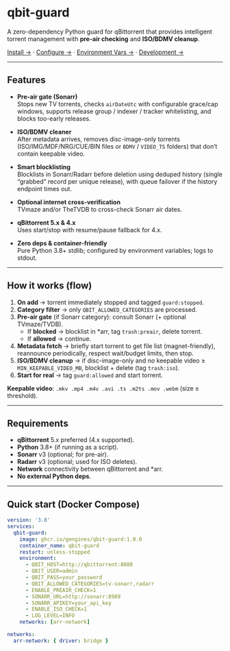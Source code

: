 # qbit-guard

A zero-dependency Python guard for qBittorrent that provides intelligent torrent management with **pre-air checking** and **ISO/BDMV cleanup**.

[Install →](usage/install.md) · [Configure →](usage/configure.md) · [Environment Vars →](usage/env.md) · [Development →](usage/dev.md)

---

## Features

- **Pre-air gate (Sonarr)**  
  Stops new TV torrents, checks `airDateUtc` with configurable grace/cap windows, supports release group / indexer / tracker whitelisting, and blocks too-early releases.

- **ISO/BDMV cleaner**  
  After metadata arrives, removes disc-image-only torrents (ISO/IMG/MDF/NRG/CUE/BIN files or `BDMV` / `VIDEO_TS` folders) that don’t contain keepable video.

- **Smart blocklisting**  
  Blocklists in Sonarr/Radarr before deletion using deduped history (single “grabbed” record per unique release), with queue failover if the history endpoint times out.

- **Optional internet cross-verification**  
  TVmaze and/or TheTVDB to cross-check Sonarr air dates.

- **qBittorrent 5.x & 4.x**  
  Uses start/stop with resume/pause fallback for 4.x.

- **Zero deps & container-friendly**  
  Pure Python 3.8+ stdlib; configured by environment variables; logs to stdout.

---

## How it works (flow)

1. **On add** → torrent immediately stopped and tagged `guard:stopped`.  
2. **Category filter** → only `QBIT_ALLOWED_CATEGORIES` are processed.  
3. **Pre-air gate** (if Sonarr category): consult Sonarr (+ optional TVmaze/TVDB).  
   - If **blocked** → blocklist in *arr, tag `trash:preair`, delete torrent.  
   - If **allowed** → continue.  
4. **Metadata fetch** → briefly start torrent to get file list (magnet-friendly), reannounce periodically, respect wait/budget limits, then stop.  
5. **ISO/BDMV cleanup** → if disc-image-only and no keepable video ≥ `MIN_KEEPABLE_VIDEO_MB`, blocklist + delete (tag `trash:iso`).  
6. **Start for real** → tag `guard:allowed` and start torrent.

**Keepable video**: `.mkv .mp4 .m4v .avi .ts .m2ts .mov .webm` (size ≥ threshold).

---

## Requirements

- **qBittorrent** 5.x preferred (4.x supported).
- **Python** 3.8+ (if running as a script).
- **Sonarr** v3 (optional; for pre-air).
- **Radarr** v3 (optional; used for ISO deletes).
- **Network** connectivity between qBittorrent and *arr.
- **No external Python deps**.

---

## Quick start (Docker Compose)

```yaml
version: '3.8'
services:
  qbit-guard:
    image: ghcr.io/gengines/qbit-guard:1.0.0
    container_name: qbit-guard
    restart: unless-stopped
    environment:
      - QBIT_HOST=http://qbittorrent:8080
      - QBIT_USER=admin
      - QBIT_PASS=your_password
      - QBIT_ALLOWED_CATEGORIES=tv-sonarr,radarr
      - ENABLE_PREAIR_CHECK=1
      - SONARR_URL=http://sonarr:8989
      - SONARR_APIKEY=your_api_key
      - ENABLE_ISO_CHECK=1
      - LOG_LEVEL=INFO
    networks: [arr-network]

networks:
  arr-network: { driver: bridge }
